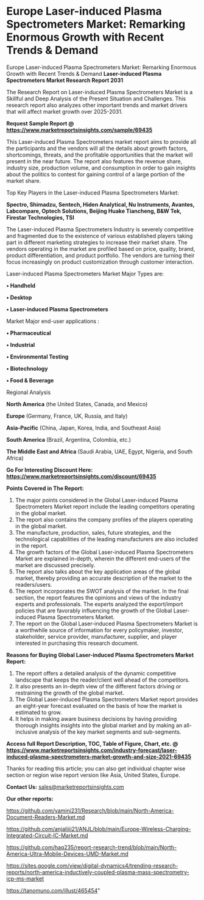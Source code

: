 # Europe Laser-induced Plasma Spectrometers Market: Remarking Enormous Growth with Recent Trends & Demand
Europe Laser-induced Plasma Spectrometers Market: Remarking Enormous Growth with Recent Trends & Demand
<strong>Laser-induced Plasma Spectrometers Market Research Report 2031</strong>

The Research Report on Laser-induced Plasma Spectrometers Market is a Skillful and Deep Analysis of the Present Situation and Challenges. This research report also analyzes other important trends and market drivers that will affect market growth over 2025-2031.

<strong>Request Sample Report @ <a href=https://www.marketreportsinsights.com/sample/69435>https://www.marketreportsinsights.com/sample/69435</a></strong>

This Laser-induced Plasma Spectrometers market report aims to provide all the participants and the vendors will all the details about growth factors, shortcomings, threats, and the profitable opportunities that the market will present in the near future. The report also features the revenue share, industry size, production volume, and consumption in order to gain insights about the politics to contest for gaining control of a large portion of the market share.

Top Key Players in the Laser-induced Plasma Spectrometers Market:

<strong>Spectro, Shimadzu, Sentech, Hiden Analytical, Nu Instruments, Avantes, Labcompare, Optech Solutions, Beijing Huake Tiancheng, B&W Tek, Firestar Technologies, TSI</strong>

The Laser-induced Plasma Spectrometers Industry is severely competitive and fragmented due to the existence of various established players taking part in different marketing strategies to increase their market share. The vendors operating in the market are profiled based on price, quality, brand, product differentiation, and product portfolio. The vendors are turning their focus increasingly on product customization through customer interaction.

Laser-induced Plasma Spectrometers Market Major Types are:

<strong>• Handheld

• Desktop

• Laser-induced Plasma Spectrometers</strong>

Market Major end-user applications :

<strong>• Pharmaceutical

• Industrial

• Environmental Testing

• Biotechnology

• Food & Beverage</strong>

Regional Analysis

</u><strong><b>North America</b></strong> (the United States, Canada, and Mexico)

<strong><b>Europe </b></strong>(Germany, France, UK, Russia, and Italy)

<strong><b>Asia-Pacific</b></strong> (China, Japan, Korea, India, and Southeast Asia)

<strong><b>South America</b></strong> (Brazil, Argentina, Colombia, etc.)

<strong><b>The Middle East and Africa</b></strong> (Saudi Arabia, UAE, Egypt, Nigeria, and South Africa)

<strong>Go For Interesting Discount Here: <a href=https://www.marketreportsinsights.com/discount/69435>https://www.marketreportsinsights.com/discount/69435</a></strong>

<strong>Points Covered in The Report:</strong>
<ol>
  <li>The major points considered in the Global Laser-induced Plasma Spectrometers Market report include the leading competitors operating in the global market.</li>
  <li>The report also contains the company profiles of the players operating in the global market.</li>
  <li>The manufacture, production, sales, future strategies, and the technological capabilities of the leading manufacturers are also included in the report.</li>
  <li>The growth factors of the Global Laser-induced Plasma Spectrometers Market are explained in-depth, wherein the different end-users of the market are discussed precisely.</li>
  <li>The report also talks about the key application areas of the global market, thereby providing an accurate description of the market to the readers/users.</li>
  <li>The report incorporates the SWOT analysis of the market. In the final section, the report features the opinions and views of the industry experts and professionals. The experts analyzed the export/import policies that are favorably influencing the growth of the Global Laser-induced Plasma Spectrometers Market.</li>
  <li>The report on the Global Laser-induced Plasma Spectrometers Market is a worthwhile source of information for every policymaker, investor, stakeholder, service provider, manufacturer, supplier, and player interested in purchasing this research document.</li>
</ol>
<strong>Reasons for Buying Global Laser-induced Plasma Spectrometers Market Report:</strong>

<ol>
  <li>The report offers a detailed analysis of the dynamic competitive landscape that keeps the reader/client well ahead of the competitors.</li>
  <li>It also presents an in-depth view of the different factors driving or restraining the growth of the global market.</li>
  <li>The Global Laser-induced Plasma Spectrometers Market report provides an eight-year forecast evaluated on the basis of how the market is estimated to grow.</li>
  <li>It helps in making aware business decisions by having providing thorough insights insights into the global market and by making an all-inclusive analysis of the key market segments and sub-segments.</li>
</ol>
<strong>Access full Report Description, TOC, Table of Figure, Chart, etc. @ <a href=https://www.marketreportsinsights.com/industry-forecast/laser-induced-plasma-spectrometers-market-growth-and-size-2021-69435>https://www.marketreportsinsights.com/industry-forecast/laser-induced-plasma-spectrometers-market-growth-and-size-2021-69435</a></strong>


Thanks for reading this article; you can also get individual chapter wise section or region wise report version like Asia, United States, Europe.

<strong>Contact Us:</strong>
sales@marketreportsinsights.com

<strong>Our other reports:</strong>

<a href=https://github.com/yamini231/Research/blob/main/North-America-Document-Readers-Market.md>https://github.com/yamini231/Research/blob/main/North-America-Document-Readers-Market.md</a>

<a href=https://github.com/anjaliiii21/ANJL/blob/main/Europe-Wireless-Charging-Integrated-Circuit-IC-Market.md>https://github.com/anjaliiii21/ANJL/blob/main/Europe-Wireless-Charging-Integrated-Circuit-IC-Market.md</a>

<a href=https://github.com/haq235/report-research-trend/blob/main/North-America-Ultra-Mobile-Devices-UMD-Market.md>https://github.com/haq235/report-research-trend/blob/main/North-America-Ultra-Mobile-Devices-UMD-Market.md</a>

<a href=https://sites.google.com/view/digital-dynamics4/trending-research-reports/north-america-inductively-coupled-plasma-mass-spectrometry-icp-ms-market>https://sites.google.com/view/digital-dynamics4/trending-research-reports/north-america-inductively-coupled-plasma-mass-spectrometry-icp-ms-market</a>

<a href=https://tanomuno.com/illust/465454>https://tanomuno.com/illust/465454</a>"
